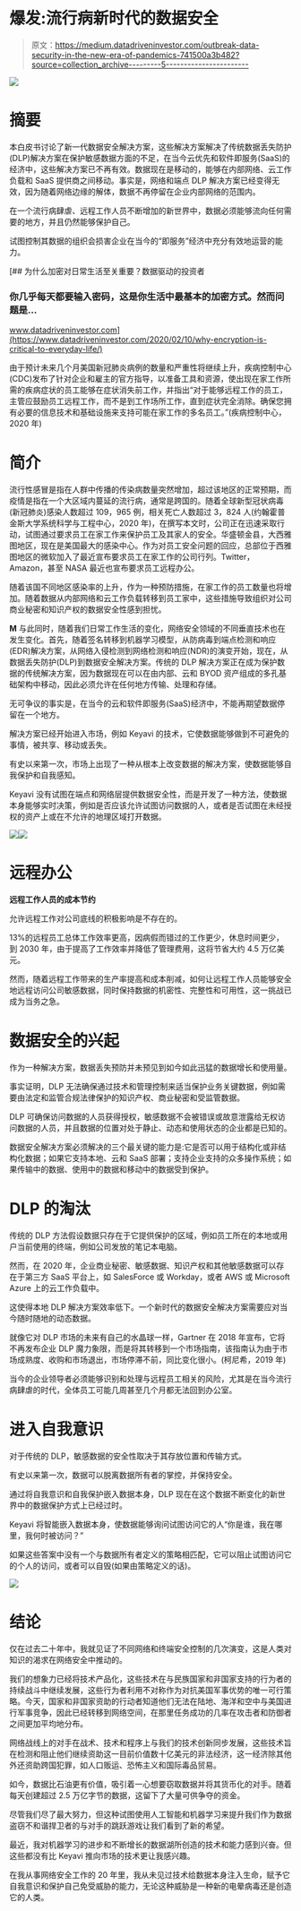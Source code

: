 # 爆发:流行病新时代的数据安全

> 原文：<https://medium.datadriveninvestor.com/outbreak-data-security-in-the-new-era-of-pandemics-741500a3b482?source=collection_archive---------5----------------------->

![](img/c29efb8b47efbeddeeb12eec0fe1a466.png)

# **摘要**

本白皮书讨论了新一代数据安全解决方案，这些解决方案解决了传统数据丢失防护(DLP)解决方案在保护敏感数据方面的不足，在当今云优先和软件即服务(SaaS)的经济中，这些解决方案已不再有效。数据现在是移动的，能够在内部网络、云工作负载和 SaaS 提供商之间移动。事实是，网络和端点 DLP 解决方案已经变得无效，因为随着网络边缘的解体，数据不再停留在企业内部网络的范围内。

在一个流行病肆虐、远程工作人员不断增加的新世界中，数据必须能够流向任何需要的地方，并且仍然能够保护自己。

试图控制其数据的组织会损害企业在当今的“即服务”经济中充分有效地运营的能力。

[](https://www.datadriveninvestor.com/2020/02/10/why-encryption-is-critical-to-everyday-life/) [## 为什么加密对日常生活至关重要？数据驱动的投资者

### 你几乎每天都要输入密码，这是你生活中最基本的加密方式。然而问题是…

www.datadriveninvestor.com](https://www.datadriveninvestor.com/2020/02/10/why-encryption-is-critical-to-everyday-life/) 

由于预计未来几个月美国新冠肺炎病例的数量和严重性将继续上升，疾病控制中心(CDC)发布了针对企业和雇主的官方指导，以准备工具和资源，使出现在家工作所需的疾病症状的员工能够在症状消失前工作，并指出“对于能够远程工作的员工，主管应鼓励员工远程工作，而不是到工作场所工作，直到症状完全消除。确保您拥有必要的信息技术和基础设施来支持可能在家工作的多名员工。”(疾病控制中心，2020 年)

# **简介**

流行性感冒是指在人群中传播的传染病数量突然增加，超过该地区的正常预期，而疫情是指在一个大区域内蔓延的流行病，通常是跨国的。随着全球新型冠状病毒(新冠肺炎)感染人数超过 109，965 例，相关死亡人数超过 3，824 人(约翰霍普金斯大学系统科学与工程中心，2020 年)，在撰写本文时，公司正在迅速采取行动，试图通过要求员工在家工作来保护员工及其家人的安全。华盛顿金县，大西雅图地区，现在是美国最大的感染中心。作为对员工安全问题的回应，总部位于西雅图地区的微软加入了最近宣布要求员工在家工作的公司行列。Twitter，Amazon，甚至 NASA 最近也宣布要求员工远程办公。

随着该国不同地区感染率的上升，作为一种预防措施，在家工作的员工数量也将增加。随着数据从内部网络和云工作负载转移到员工家中，这些措施导致组织对公司商业秘密和知识产权的数据安全性感到担忧。

**M** 与此同时，随着我们日常工作生活的变化，网络安全领域的不同垂直技术也在发生变化。首先，随着签名转移到机器学习模型，从防病毒到端点检测和响应(EDR)解决方案，从网络入侵检测到网络检测和响应(NDR)的演变开始，现在，从数据丢失防护(DLP)到数据安全解决方案。传统的 DLP 解决方案正在成为保护数据的传统解决方案，因为数据现在可以在由内部、云和 BYOD 资产组成的多孔基础架构中移动，因此必须允许在任何地方传输、处理和存储。

无可争议的事实是，在当今的云和软件即服务(SaaS)经济中，不能再期望数据停留在一个地方。

解决方案已经开始进入市场，例如 Keyavi 的技术，它使数据能够做到不可避免的事情，被共享、移动或丢失。

有史以来第一次，市场上出现了一种从根本上改变数据的解决方案，使数据能够自我保护和自我感知。

Keyavi 没有试图在端点和网络层提供数据安全性，而是开发了一种方法，使数据本身能够实时决策，例如是否应该允许试图访问数据的人，或者是否试图在未经授权的资产上或在不允许的地理区域打开数据。

![](img/7d335fbb8c8bbbc2af3915e7c64bca59.png)![](img/d4506085ed0865474b8be53d6e26bdfb.png)

# **远程办公**

**远程工作人员的成本节约**

允许远程工作对公司底线的积极影响是不存在的。

13%的远程员工总体工作效率更高，因病假而错过的工作更少，休息时间更少，到 2030 年，由于提高了工作效率并降低了管理费用，这将节省大约 4.5 万亿美元。

然而，随着远程工作带来的生产率提高和成本削减，如何让远程工作人员能够安全地远程访问公司敏感数据，同时保持数据的机密性、完整性和可用性，这一挑战已成为当务之急。

# **数据安全的兴起**

作为一种解决方案，数据丢失预防并未预见到如今如此迅猛的数据增长和使用量。

事实证明，DLP 无法确保通过技术和管理控制来适当保护业务关键数据，例如需要由法定和监管合规法律保护的知识产权、商业秘密和受监管数据。

DLP 可确保访问数据的人员获得授权，敏感数据不会被错误或故意泄露给无权访问数据的人员，并且数据的位置对处于静止、动态和使用状态的企业都是已知的。

数据安全解决方案必须解决的三个最关键的能力是:它是否可以用于结构化或非结构化数据；如果它支持本地、云和 SaaS 部署；支持企业支持的众多操作系统；如果传输中的数据、使用中的数据和移动中的数据受到保护。

# **DLP 的淘汰**

传统的 DLP 方法假设数据只存在于它提供保护的区域，例如员工所在的本地或用户当前使用的终端，例如公司发放的笔记本电脑。

然而，在 2020 年，企业商业秘密、敏感数据、知识产权和其他敏感数据可以存在于第三方 SaaS 平台上，如 SalesForce 或 Workday，或者 AWS 或 Microsoft Azure 上的云工作负载中。

这使得本地 DLP 解决方案效率低下。一个新时代的数据安全解决方案需要应对当今随时随地的动态数据。

就像它对 DLP 市场的未来有自己的水晶球一样，Gartner 在 2018 年宣布，它将不再发布企业 DLP 魔力象限，而是将其转移到一个市场指南，该指南认为由于市场成熟度、收购和市场退出，市场停滞不前，同比变化很小。(柯尼希，2019 年)

当今的企业领导者必须能够识别和处理与远程员工相关的风险，尤其是在当今流行病肆虐的时代，全体员工可能几周甚至几个月都无法回到办公室。

# **进入自我意识**

对于传统的 DLP，敏感数据的安全性取决于其存放位置和传输方式。

有史以来第一次，数据可以脱离数据所有者的掌控，并保持安全。

通过将自我意识和自我保护嵌入数据本身，DLP 现在在这个数据不断变化的新世界中的数据保护方式上已经过时。

Keyavi 将智能嵌入数据本身，使数据能够询问试图访问它的人“你是谁，我在哪里，我何时被访问？”

如果这些答案中没有一个与数据所有者定义的策略相匹配，它可以阻止试图访问它的个人的访问，或者可以自毁(如果由策略定义的话)。

![](img/58ceeff7879aebda1fc56f213d62b708.png)

# **结论**

仅在过去二十年中，我就见证了不同网络和终端安全控制的几次演变，这是人类对知识的渴求在网络安全中推动的。

我们的想象力已经将技术产品化，这些技术在与民族国家和非国家支持的行为者的持续战斗中继续发展，这些行为者利用不对称作为对抗美国军事优势的唯一可行策略。今天，国家和非国家资助的行动者知道他们无法在陆地、海洋和空中与美国进行军事竞争，因此已经转移到网络空间，在那里任务成功的几率在攻击者和防御者之间更加平均地分布。

网络战线上的对手在战术、技术和程序上与我们的技术创新同步发展，这些技术旨在检测和阻止他们继续资助这一目前价值数十亿美元的非法经济，这一经济除其他外还资助跨国犯罪，如人口贩运、恐怖主义和国际毒品贸易。

如今，数据比石油更有价值，吸引着一心想要窃取数据并将其货币化的对手。随着每天创建超过 2.5 万亿字节的数据，这留下了大量可供争夺的资金。

尽管我们尽了最大努力，但这种试图使用人工智能和机器学习来提升我们作为数据盗窃不和谐捍卫者的与对手的跳跃游戏让我们看到了新的希望。

最近，我对机器学习的进步和不断增长的数据湖所创造的技术和能力感到兴奋。但这些都没有比 Keyavi 推向市场的技术更让我感兴趣。

在我从事网络安全工作的 20 年里，我从未见过技术给数据本身注入生命，赋予它自我意识和保护自己免受威胁的能力，无论这种威胁是一种新的电晕病毒还是创造它的人类。